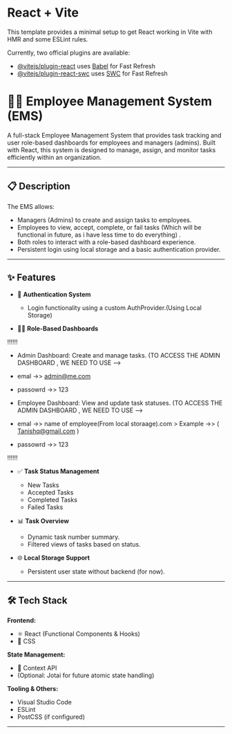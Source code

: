 # React + Vite

This template provides a minimal setup to get React working in Vite with HMR and some ESLint rules.

Currently, two official plugins are available:

- [@vitejs/plugin-react](https://github.com/vitejs/vite-plugin-react/blob/main/packages/plugin-react/README.md) uses [Babel](https://babeljs.io/) for Fast Refresh
- [@vitejs/plugin-react-swc](https://github.com/vitejs/vite-plugin-react-swc) uses [SWC](https://swc.rs/) for Fast Refresh



# 🧑‍💼 Employee Management System (EMS)

A full-stack Employee Management System that provides task tracking and user role-based dashboards for employees and managers (admins). Built with React, this system is designed to manage, assign, and monitor tasks efficiently within an organization.

---

## 📋 Description

The EMS allows:
- Managers (Admins) to create and assign tasks to employees.
- Employees to view, accept, complete, or fail tasks (Which will be functional in future, as i have less time to do everything) .
- Both roles to interact with a role-based dashboard experience.
- Persistent login using local storage and a basic authentication provider.

---

## ✨ Features

- 🔐 **Authentication System**  
  - Login functionality using a custom AuthProvider.(Using Local Storage) 

- 🧑‍💻 **Role-Based Dashboards**


‼️‼️‼️


  - Admin Dashboard: Create and manage tasks.  (TO ACCESS THE ADMIN DASHBOARD , WE NEED TO USE -->
 
  - emal ->>  admin@me.com
  - passowrd ->> 123 



  - Employee Dashboard: View and update task statuses.   (TO ACCESS THE ADMIN DASHBOARD , WE NEED TO USE -->
 
  - emal ->>  name of employee(From local storaage).com > Example ->> ( Tanishq@gmail.com )
  - passowrd ->> 123



‼️‼️‼️

 

- ✅ **Task Status Management**  
  - New Tasks  
  - Accepted Tasks  
  - Completed Tasks  
  - Failed Tasks

- 📊 **Task Overview**  
  - Dynamic task number summary.
  - Filtered views of tasks based on status.

- 🌐 **Local Storage Support**  
  - Persistent user state without backend (for now).

---

## 🛠 Tech Stack

**Frontend:**  
- ⚛️ React (Functional Components & Hooks)  
- 🎨 CSS

**State Management:**  
- 🔄 Context API  
- (Optional: Jotai for future atomic state handling)

**Tooling & Others:**  
- Visual Studio Code  
- ESLint  
- PostCSS (if configured)  

---
